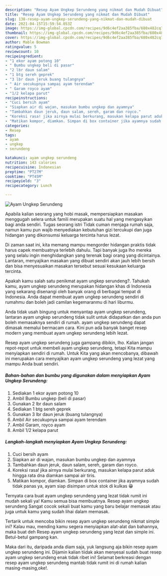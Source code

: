 ```yaml
---
description: "Resep Ayam Ungkep Serundeng yang nikmat dan Mudah Dibuat"
title: "Resep Ayam Ungkep Serundeng yang nikmat dan Mudah Dibuat"
slug: 138-resep-ayam-ungkep-serundeng-yang-nikmat-dan-mudah-dibuat
date: 2021-04-15T15:59:54.053Z
image: https://img-global.cpcdn.com/recipes/9d6c4ef2aa385fba/680x482cq70/ayam-ungkep-serundeng-foto-resep-utama.jpg
thumbnail: https://img-global.cpcdn.com/recipes/9d6c4ef2aa385fba/680x482cq70/ayam-ungkep-serundeng-foto-resep-utama.jpg
cover: https://img-global.cpcdn.com/recipes/9d6c4ef2aa385fba/680x482cq70/ayam-ungkep-serundeng-foto-resep-utama.jpg
author: Mable Bowman
ratingvalue: 5
reviewcount: 10
recipeingredient:
- "1 ekor ayam potong 10"
- " Bumbu ungkep beli di pasar"
- "2 lbr daun salam"
- "1 btg sereh geprek"
- "3 lbr daun jeruk buang tulangnya"
- " Air secukupnya sampai ayam terendam"
- " Garam royco ayam"
- "1/2 kelapa parut"
recipeinstructions:
- "Cuci bersih ayam"
- "Siapkan air di wajan, masukan bumbu ungkep dan ayamnya"
- "Tambahkan daun jeruk, daun salam, sereh, garam dan royco."
- "Koreksi rasa! jika airnya mulai berkurang, masukan kelapa parut aduk hingga rata dna diamkan sampai air tiris."
- "Matikan kompor, diamkan. Simpan di box container jika ayamnya sudah tidak panas ya, ayam siap disimpan untuk stok di kulkas 😁"
categories:
- Resep
tags:
- ayam
- ungkep
- serundeng

katakunci: ayam ungkep serundeng 
nutrition: 143 calories
recipecuisine: Indonesian
preptime: "PT27M"
cooktime: "PT45M"
recipeyield: "3"
recipecategory: Lunch

---
```



![Ayam Ungkep Serundeng](https://img-global.cpcdn.com/recipes/9d6c4ef2aa385fba/680x482cq70/ayam-ungkep-serundeng-foto-resep-utama.jpg)

Apabila kalian seorang yang hobi masak, mempersiapkan masakan menggugah selera untuk famili merupakan suatu hal yang mengasyikan bagi anda sendiri. Tugas seorang istri Tidak cuman menjaga rumah saja, namun kamu pun wajib menyediakan kebutuhan gizi tercukupi dan juga hidangan yang dikonsumsi keluarga tercinta harus lezat.

Di zaman  saat ini, kita memang mampu mengorder hidangan praktis tidak harus capek membuatnya terlebih dahulu. Tapi banyak juga lho mereka yang selalu ingin menghidangkan yang terenak bagi orang yang dicintainya. Lantaran, menyajikan masakan yang dibuat sendiri akan jauh lebih bersih dan bisa menyesuaikan masakan tersebut sesuai kesukaan keluarga tercinta. 



Apakah kamu salah satu penikmat ayam ungkep serundeng?. Tahukah kamu, ayam ungkep serundeng merupakan hidangan khas di Indonesia yang sekarang disenangi oleh banyak orang di berbagai tempat di Indonesia. Anda dapat membuat ayam ungkep serundeng sendiri di rumahmu dan boleh jadi camilan kegemaranmu di hari liburmu.

Anda tidak usah bingung untuk menyantap ayam ungkep serundeng, lantaran ayam ungkep serundeng tidak sulit untuk didapatkan dan anda pun boleh memasaknya sendiri di rumah. ayam ungkep serundeng dapat dimasak memalui bermacam cara. Kini pun ada banyak banget resep modern yang membuat ayam ungkep serundeng lebih lezat.

Resep ayam ungkep serundeng juga gampang dibikin, lho. Kalian jangan repot-repot untuk membeli ayam ungkep serundeng, tetapi Kita mampu menyiapkan sendiri di rumah. Untuk Kita yang akan mencobanya, dibawah ini merupakan cara menyajikan ayam ungkep serundeng yang lezat yang mampu Anda buat sendiri.

<!--inarticleads1-->

##### Bahan-bahan dan bumbu yang digunakan dalam menyiapkan Ayam Ungkep Serundeng:

1. Sediakan 1 ekor ayam potong 10
1. Ambil  Bumbu ungkep (beli di pasar)
1. Gunakan 2 lbr daun salam
1. Sediakan 1 btg sereh geprek
1. Gunakan 3 lbr daun jeruk (buang tulangnya)
1. Ambil  Air secukupnya sampai ayam terendam
1. Ambil  Garam, royco ayam
1. Ambil 1/2 kelapa parut




<!--inarticleads2-->

##### Langkah-langkah menyiapkan Ayam Ungkep Serundeng:

1. Cuci bersih ayam
1. Siapkan air di wajan, masukan bumbu ungkep dan ayamnya
1. Tambahkan daun jeruk, daun salam, sereh, garam dan royco.
1. Koreksi rasa! jika airnya mulai berkurang, masukan kelapa parut aduk hingga rata dna diamkan sampai air tiris.
1. Matikan kompor, diamkan. Simpan di box container jika ayamnya sudah tidak panas ya, ayam siap disimpan untuk stok di kulkas 😁




Ternyata cara buat ayam ungkep serundeng yang lezat tidak rumit ini mudah sekali ya! Kamu semua bisa membuatnya. Resep ayam ungkep serundeng Sangat cocok sekali buat kamu yang baru belajar memasak atau juga untuk kamu yang sudah lihai dalam memasak.

Tertarik untuk mencoba bikin resep ayam ungkep serundeng nikmat simple ini? Kalau mau, mending kamu segera menyiapkan alat-alat dan bahannya, maka buat deh Resep ayam ungkep serundeng yang lezat dan simple ini. Betul-betul gampang kan. 

Maka dari itu, daripada anda diam saja, yuk langsung aja bikin resep ayam ungkep serundeng ini. Dijamin kalian tiidak akan menyesal sudah buat resep ayam ungkep serundeng enak tidak ribet ini! Selamat berkreasi dengan resep ayam ungkep serundeng mantab tidak rumit ini di rumah kalian masing-masing,oke!.

